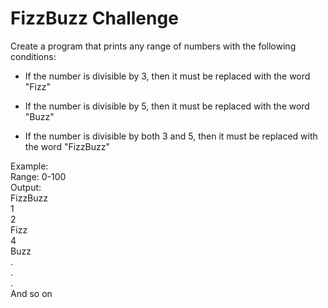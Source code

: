 # FizzBuzz Challenge

Create a program that prints any range of numbers with the following conditions:  

* If the number is divisible by 3, then it must be replaced with the word "Fizz"

* If the number is divisible by 5, then it must be replaced with the word "Buzz"

* If the number is divisible by both 3 and 5, then it must be replaced with the word "FizzBuzz"

Example:  
Range: 0-100  
Output:  
FizzBuzz  
1  
2  
Fizz  
4  
Buzz  
.  
.  
.  
And so on
